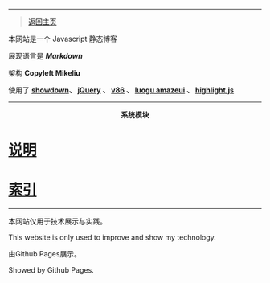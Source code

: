 ﻿---

> [返回主页](index.html)

本网站是一个 Javascript 静态博客

展现语言是 ***Markdown***

架构 **Copyleft Mikeliu**

使用了 **[showdown](https://www.npmjs.com/package/showdown)、 [jQuery](https://jquery.com/) 、 [v86](https://github.com/copy/v86)  、 [luogu amazeui](//cdn.luogu.org/css/amazeui.min.css) 、 [highlight.js](https://github.com/highlightjs/highlight.js)**

---  
  
 **<center>系统模块</center>**  

# [说明](index.html?page=说明.md)  

# [索引](index.html?page=索引.md)  


---

本网站仅用于技术展示与实践。

This website is only used to improve and show my technology.

由Github Pages展示。

Showed by Github Pages.
